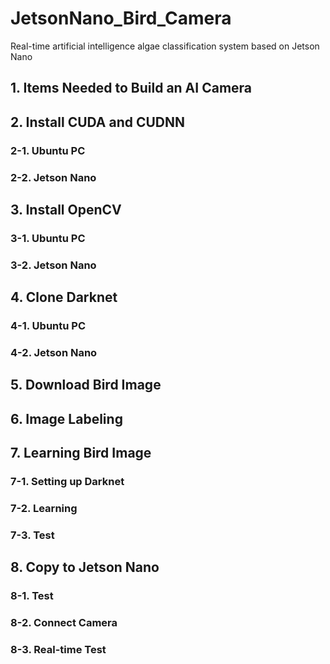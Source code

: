 # JetsonNano_Bird_Camera
Real-time artificial intelligence algae classification system based on Jetson Nano

## 1. Items Needed to Build an AI Camera

## 2. Install CUDA and CUDNN

### 2-1. Ubuntu PC

### 2-2. Jetson Nano

## 3. Install OpenCV

### 3-1. Ubuntu PC

### 3-2. Jetson Nano

## 4. Clone Darknet

### 4-1. Ubuntu PC

### 4-2. Jetson Nano

## 5. Download Bird Image

## 6. Image Labeling

## 7. Learning Bird Image

### 7-1. Setting up Darknet

### 7-2. Learning

### 7-3. Test

## 8. Copy to Jetson Nano

### 8-1. Test

### 8-2. Connect Camera

### 8-3. Real-time Test
